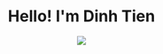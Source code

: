 <h1 align="center"> Hello! I'm Dinh Tien </h1>

<div id="avatar" align="center">
    <img src="https://i.pinimg.com/564x/31/e0/8b/31e08b4af143decd82a7c8d96dfdadb2.jpg" />
</div>
